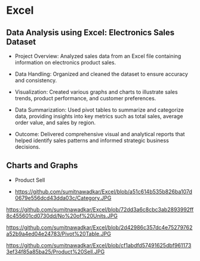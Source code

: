 # Excel

## Data Analysis using Excel: Electronics Sales Dataset

- Project Overview: Analyzed sales data from an Excel file containing information on electronics product sales.

- Data Handling: Organized and cleaned the dataset to ensure accuracy and consistency.
 
- Visualization: Created various graphs and charts to illustrate sales trends, product performance, and customer preferences.
 
- Data Summarization: Used pivot tables to summarize and categorize data, providing insights into key metrics such as total sales, average order value, and sales by region.
 
- Outcome: Delivered comprehensive visual and analytical reports that helped identify sales patterns and informed strategic business decisions.

## Charts and Graphs

- Product Sell

- https://github.com/sumitnawadkar/Excel/blob/a51c614b535b826ba107d0679e556dcd43dda03c/Category.JPG

https://github.com/sumitnawadkar/Excel/blob/72dd3a6c8cbc3ab2893992ff8c455601cd0730dd/No%20of%20Units.JPG

https://github.com/sumitnawadkar/Excel/blob/2d42986c357dc4e75279762a52b9a4ed04e24783/Pivot%20Table.JPG

https://github.com/sumitnawadkar/Excel/blob/cf1abdfd57491625dbf9611733ef34f85a85ba25/Product%20Sell.JPG
